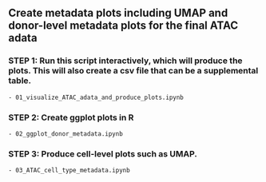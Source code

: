 ## Create metadata plots including UMAP and donor-level metadata plots for the final ATAC adata

### STEP 1: Run this script interactively, which will produce the plots. This will also create a csv file that can be a supplemental table.
```
- 01_visualize_ATAC_adata_and_produce_plots.ipynb
```

### STEP 2: Create ggplot plots in R 
```
- 02_ggplot_donor_metadata.ipynb 
```

### STEP 3: Produce cell-level plots such as UMAP.
```
- 03_ATAC_cell_type_metadata.ipynb
```
